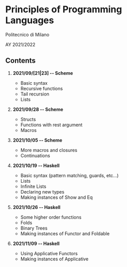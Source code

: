 # Principles of Programming Languages
Politecnico di Milano

AY 2021/2022


Contents
--------

1. **2021/09/[21|23] -- Scheme**
    * Basic syntax
    * Recursive functions
    * Tail recursion
    * Lists

1. **2021/09/28 -- Scheme**
    * Structs
    * Functions with rest argument
    * Macros

1. **2021/10/05 -- Scheme**
    * More macros and closures
    * Continuations

1. **2021/10/19 -- Haskell**
    * Basic syntax (pattern matching, guards, etc...)
    * Lists
    * Infinite Lists
    * Declaring new types
    * Making instances of Show and Eq

1. **2021/10/26 -- Haskell**
    * Some higher order functions
    * Folds
    * Binary Trees
    * Making instances of Functor and Foldable

1. **2021/11/09 -- Haskell**
    * Using Applicative Functors
    * Making instances of Applicative
